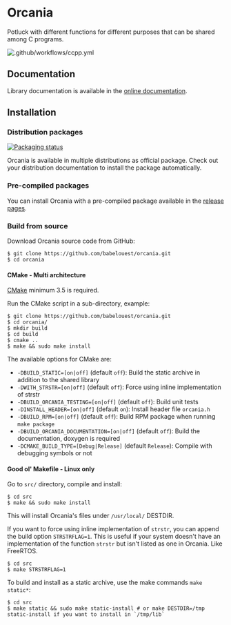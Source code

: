# Orcania

Potluck with different functions for different purposes that can be shared among C programs.

![.github/workflows/ccpp.yml](https://github.com/babelouest/orcania/workflows/.github/workflows/ccpp.yml/badge.svg)

## Documentation

Library documentation is available in the [online documentation](https://babelouest.github.io/orcania/).

## Installation

### Distribution packages

[![Packaging status](https://repology.org/badge/vertical-allrepos/orcania.svg)](https://repology.org/metapackage/orcania)

Orcania is available in multiple distributions as official package. Check out your distribution documentation to install the package automatically.

### Pre-compiled packages

You can install Orcania with a pre-compiled package available in the [release pages](https://github.com/babelouest/orcania/releases/latest/).

### Build from source

Download Orcania source code from GitHub:

```shell
$ git clone https://github.com/babelouest/orcania.git
$ cd orcania
```

#### CMake - Multi architecture

[CMake](https://cmake.org/download/) minimum 3.5 is required.

Run the CMake script in a sub-directory, example:

```shell
$ git clone https://github.com/babelouest/orcania.git
$ cd orcania/
$ mkdir build
$ cd build
$ cmake ..
$ make && sudo make install
```

The available options for CMake are:
- `-DBUILD_STATIC=[on|off]` (default `off`): Build the static archive in addition to the shared library
- `-DWITH_STRSTR=[on|off]` (default `off`): Force using inline implementation of strstr
- `-DBUILD_ORCANIA_TESTING=[on|off]` (default `off`): Build unit tests
- `-DINSTALL_HEADER=[on|off]` (default `on`): Install header file `orcania.h`
- `-DBUILD_RPM=[on|off]` (default `off`): Build RPM package when running `make package`
- `-DBUILD_ORCANIA_DOCUMENTATION=[on|off]` (default `off`): Build the documentation, doxygen is required
- `-DCMAKE_BUILD_TYPE=[Debug|Release]` (default `Release`): Compile with debugging symbols or not

#### Good ol' Makefile - Linux only

Go to `src/` directory, compile and install:

```shell
$ cd src
$ make && sudo make install
```

This will install Orcania's files under `/usr/local/` DESTDIR.

If you want to force using inline implementation of `strstr`, you can append the build option `STRSTRFLAG=1`. This is useful if your system doesn't have an implementation of the function `strstr` but isn't listed as one in Orcania. Like FreeRTOS.

```
$ cd src
$ make STRSTRFLAG=1
```

To build and install as a static archive, use the make commands `make static*`:

```shell
$ cd src
$ make static && sudo make static-install # or make DESTDIR=/tmp static-install if you want to install in `/tmp/lib`
```
